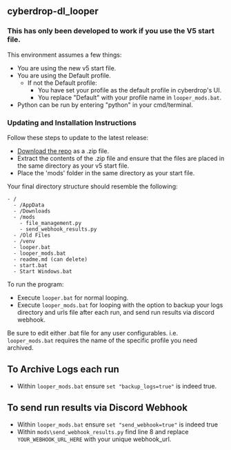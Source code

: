 ## cyberdrop-dl_looper

### This has only been developed to work if you use the V5 start file.

This environment assumes a few things:
- You are using the new v5 start file.
- You are using the Default profile.
  - If not the Default profile:
    - You have set your profile as the default profile in cyberdrop's UI.
    - You replace "Default" with your profile name in `looper_mods.bat`.
- Python can be run by entering "python" in your cmd/terminal.

### Updating and Installation Instructions

Follow these steps to update to the latest release:

* [Download the repo](https://github.com/n30liberal/cyberdrop-dl_looper/archive/refs/heads/main.zip) as a .zip file.
* Extract the contents of the .zip file and ensure that the files are placed in the same directory as your v5 start file.
* Place the 'mods' folder in the same directory as your start file.

Your final directory structure should resemble the following:

```
- /
  - /AppData
  - /Downloads
  - /mods
    - file_management.py
    - send_webhook_results.py
  - /Old Files
  - /venv
  - looper.bat
  - looper_mods.bat
  - readme.md (can delete)
  - start.bat
  - Start Windows.bat

```

To run the program:

- Execute `looper.bat` for normal looping.
- Execute `looper_mods.bat` for looping with the option to backup your logs directory and urls file after each run, and send run results via discord webhook.

Be sure to edit either .bat file for any user configurables. i.e. `looper_mods.bat` requires the name of the specific profile you need archived.

## To Archive Logs each run
- Within `looper_mods.bat` ensure `set "backup_logs=true"` is indeed true.

## To send run results via Discord Webhook
- Within `looper_mods.bat` ensure `set "send_webhook=true"` is indeed true
- Within `mods\send_webhook_results.py` find line 8 and replace `YOUR_WEBHOOK_URL_HERE` with your unique webhook_url.
